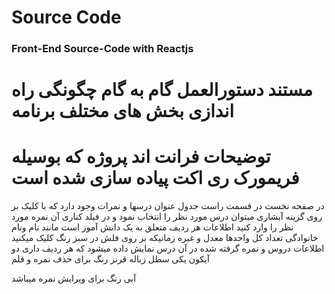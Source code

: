 <h1>Source Code</h1>
<h3>Front-End Source-Code with Reactjs</h3>

<h1>مستند دستورالعمل گام به گام چگونگی راه اندازی بخش های مختلف برنامه </h1>
<h1>توضیحات فرانت اند پروژه که بوسیله فریمورک ری اکت پیاده سازی شده است</h1>

<p>در صفحه نخست در قسمت راست جدول عنوان درسها و نمرات وجود دارد که با کلیک بر روی گزینه آبشاری میتوان درس مورد نظر را انتخاب نمود و در فیلد کناری آن نمره مورد نظر را وارد کنید اطلاعات هر ردیف متعلق به یک دانش آموز است مانند نام ونام خانوادگی تعداد کل واحدها معدل و غیره زمانیکه بر روی فلش در سبز رنگ کلیک میکنید اطلاعات دروس و نمره گرفته شده در آن درس نمایش داده میشود که هر ردیف داری دو آیکون یکی سطل زباله قرنز رنگ برای حذف نمره و قلم </p>آبی رنگ برای ویرایش نمره میباشد